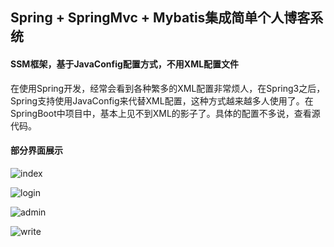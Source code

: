 ## Spring + SpringMvc + Mybatis集成简单个人博客系统

####  SSM框架，基于JavaConfig配置方式，不用XML配置文件
在使用Spring开发，经常会看到各种繁多的XML配置非常烦人，在Spring3之后，Spring支持使用JavaConfig来代替XML配置，这种方式越来越多人使用了。在SpringBoot中项目中，基本上见不到XML的影子了。具体的配置不多说，查看源代码。

#### 部分界面展示

![index](C:\Users\Administrator\Desktop\index.jpg)


![login](C:\Users\Administrator\Desktop\login.png)



![admin](C:\Users\Administrator\Desktop\admin.png)

![write](C:\Users\Administrator\Desktop\write.png)

